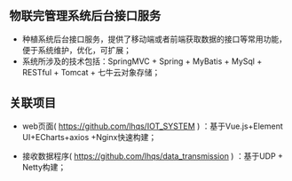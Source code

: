 ## 物联完管理系统后台接口服务

* 种植系统后台接口服务，提供了移动端或者前端获取数据的接口等常用功能，便于系统维护，优化，可扩展；
* 系统所涉及的技术包括：SpringMVC + Spring + MyBatis + MySql + RESTful + Tomcat + 七牛云对象存储；


## 关联项目

*	web页面( https://github.com/lhqs/IOT_SYSTEM ) ：基于Vue.js+Element UI+ECharts+axios +Nginx快速构建；

*	接收数据程序( https://github.com/lhqs/data_transmission ) ：基于UDP + Netty构建；

